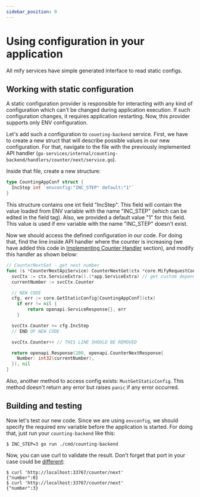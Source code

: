 ```yaml
---
sidebar_position: 0
---
```


# Using configuration in your application

All mify services have simple generated interface to read static configs.

## Working with static configuration

A static configuration provider is responsible for interacting with any kind of configuration which can't
be changed during application execution. If such configuration changes, it requires application restarting.
Now, this provider supports only ENV configuration.

Let's add such a configuration to `counting-backend` service.
First, we have to create a new struct that will describe possible values in our new configuration.
For that, navigate to the file with the previously implemented API handler (`go-services/internal/counting-backend/handlers/counter/next/service.go`).

Inside that file, create a new structure:
```go
type CountingAppConf struct {
  IncStep int `envconfig:"INC_STEP" default:"1"`
}
```

This structure contains one int field "IncStep". This field will contain the value loaded from ENV variable
with the name "INC_STEP" (which can be edited in the field tag). Also, we provided a default value "1" for this field. This value
is used if env variable with the name "INC_STEP" doesn't exist.

Now we should access the defined configuration in our code. For doing that, find the line inside API handler where
the counter is increasing (we have added this code in
[Implementing Counter Handler](/docs/guides/create-service/implementing-counter-handler#getting-counter-in-handler) section), and modify this
handler as shown below:
```go
// CounterNextGet - get next number
func (s *CounterNextApiService) CounterNextGet(ctx *core.MifyRequestContext) (openapi.ServiceResponse, error) {
  svcCtx := ctx.ServiceExtra().(*app.ServiceExtra) // get custom dependencies from context
  currentNumber := svcCtx.Counter

  // NEW CODE
  cfg, err := core.GetStaticConfig[CountingAppConf](ctx)
	if err != nil {
		return openapi.ServiceResponse{}, err
	}

  svcCtx.Counter += cfg.IncStep
  // END OF NEW CODE

  svcCtx.Counter++ // THIS LINE SHOULD BE REMOVED

  return openapi.Response(200, openapi.CounterNextResponse{
    Number: int32(currentNumber),
  }), nil
}
```

Also, another method to access config exists: `MustGetStaticConfig`. This method doesn't return any error but raises
`panic` if any error occurred.

## Building and testing

Now let's test our new code. Since we are using `envconfig`, we should specify the required env variable before
the application is started. For doing that, just run your `counting-backend` like this:
```
$ INC_STEP=3 go run ./cmd/counting-backend
```

Now, you can use curl to validate the result. Don't forget that port in your case could be [different](/docs/guides/create-service/building-and-testing):
```
$ curl 'http://localhost:33767/counter/next'
{"number":0}
$ curl 'http://localhost:33767/counter/next'
{"number":3}
```
